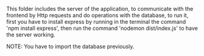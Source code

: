 This folder includes the server of the application, to communicate with the frontend by Http requests and do operations with the database,
to run it, first you have to install express by running in the terminal the command 'npm install express', then run the command 'nodemon dist/index.js' to have the server working.

NOTE: You have to import the database previously.
